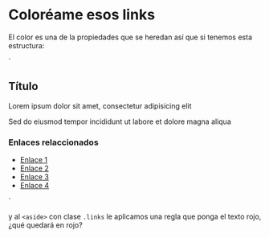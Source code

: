 # Coloréame esos links

El color es una de la propiedades que se heredan así que si tenemos esta estructura:

`<article>

  <h2>Título</h2>
  <p>Lorem ipsum dolor sit amet, consectetur adipisicing elit</p>
  <p>Sed do eiusmod tempor incididunt ut labore et dolore magna aliqua</p>
  <aside class="links">
    <h3>Enlaces relaccionados</h3>
    <ul>
      <li><a href="#">Enlace 1</a></li>
      <li><a href="#">Enlace 2</a></li>
      <li><a href="#">Enlace 3</a></li>
      <li><a href="#">Enlace 4</a></li>
    </ul>
  </aside>
</article>`

y al `<aside>` con clase `.links` le aplicamos una regla que ponga el texto rojo, ¿qué quedará en rojo?
